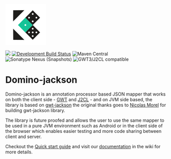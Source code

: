 ![logoimage](https://raw.githubusercontent.com/DominoKit/DominoKit.github.io/master/logo/128.png)

<a title="Gitter" href="https://gitter.im/DominoKit/domino"><img src="https://badges.gitter.im/Join%20Chat.svg"></a>
[![Development Build Status](https://github.com/DominoKit/domino-jackson/actions/workflows/deploy.yaml/badge.svg?branch=development)](https://github.com/DominoKit/domino-jackson/actions/workflows/deploy.yaml/badge.svg?branch=development)
![Maven Central](https://img.shields.io/badge/Release-1.0.0--RC2-green)
![Sonatype Nexus (Snapshots)](https://img.shields.io/badge/Snapshot-HEAD--SNAPSHOT-orange)
![GWT3/J2CL compatible](https://img.shields.io/badge/GWT3/J2CL-compatible-brightgreen.svg)

Domino-jackson
=====
Domino-jackson is an annotation processor based JSON mapper that works on both the client side - [GWT](http://www.gwtproject.org/) and [J2CL](https://github.com/google/j2cl) - and on JVM side based, the library is based on [gwt-jackson](https://github.com/nmorel/gwt-jackson) the original thanks goes to [Nicolas Morel](https://github.com/nmorel) for building gwt-jackson library.

The library is future proofed and allows the user to use the same mapper to be used in a pure JVM environment such as Android or in the client side of the browser which enables easier testing and more code sharing between client and server.
 
Checkout the [Quick start guide](https://github.com/DominoKit/domino-jackson/wiki/Quick-start) and visit our [documentation](https://github.com/DominoKit/domino-jackson/wiki) in the wiki for more details.
 




